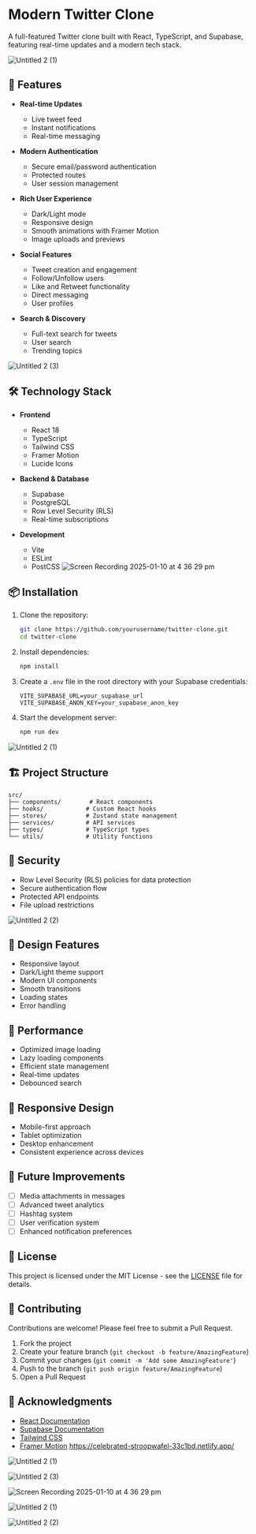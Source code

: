 # Modern Twitter Clone

A full-featured Twitter clone built with React, TypeScript, and Supabase, featuring real-time updates and a modern tech stack.

![Untitled 2 (1)](https://github.com/user-attachments/assets/69e62d0b-e356-42d3-a3af-4d8c836cf0c4)

## 🌟 Features

- **Real-time Updates**
  - Live tweet feed
  - Instant notifications
  - Real-time messaging

- **Modern Authentication**
  - Secure email/password authentication
  - Protected routes
  - User session management

- **Rich User Experience**
  - Dark/Light mode
  - Responsive design
  - Smooth animations with Framer Motion
  - Image uploads and previews

- **Social Features**
  - Tweet creation and engagement
  - Follow/Unfollow users
  - Like and Retweet functionality
  - Direct messaging
  - User profiles

- **Search & Discovery**
  - Full-text search for tweets
  - User search
  - Trending topics
 
![Untitled 2 (3)](https://github.com/user-attachments/assets/77172f41-64cc-47cf-974a-dfce0f7170d9)


## 🛠️ Technology Stack

- **Frontend**
  - React 18
  - TypeScript
  - Tailwind CSS
  - Framer Motion
  - Lucide Icons

- **Backend & Database**
  - Supabase
  - PostgreSQL
  - Row Level Security (RLS)
  - Real-time subscriptions

- **Development**
  - Vite
  - ESLint
  - PostCSS
![Screen Recording 2025-01-10 at 4 36 29 pm](https://github.com/user-attachments/assets/c8cc767a-d511-40e6-bd94-c249c51ad4a7)

## 📦 Installation

1. Clone the repository:
   ```bash
   git clone https://github.com/yourusername/twitter-clone.git
   cd twitter-clone
   ```

2. Install dependencies:
   ```bash
   npm install
   ```

3. Create a `.env` file in the root directory with your Supabase credentials:
   ```env
   VITE_SUPABASE_URL=your_supabase_url
   VITE_SUPABASE_ANON_KEY=your_supabase_anon_key
   ```

4. Start the development server:
   ```bash
   npm run dev
   ```
![Untitled 2 (1)](https://github.com/user-attachments/assets/f3f916b4-614f-4809-a853-3e21f786fb36)

## 🏗️ Project Structure

```
src/
├── components/        # React components
├── hooks/            # Custom React hooks
├── stores/           # Zustand state management
├── services/         # API services
├── types/            # TypeScript types
└── utils/            # Utility functions
```

## 🔐 Security

- Row Level Security (RLS) policies for data protection
- Secure authentication flow
- Protected API endpoints
- File upload restrictions
  
![Untitled 2 (2)](https://github.com/user-attachments/assets/a08b9181-6ba7-4b90-ba4f-c48ae94fbe1f)

## 🎨 Design Features

- Responsive layout
- Dark/Light theme support
- Modern UI components
- Smooth transitions
- Loading states
- Error handling

## 🚀 Performance

- Optimized image loading
- Lazy loading components
- Efficient state management
- Real-time updates
- Debounced search

## 📱 Responsive Design

- Mobile-first approach
- Tablet optimization
- Desktop enhancement
- Consistent experience across devices

## 🧪 Future Improvements

- [ ] Media attachments in messages
- [ ] Advanced tweet analytics
- [ ] Hashtag system
- [ ] User verification system
- [ ] Enhanced notification preferences

## 📄 License

This project is licensed under the MIT License - see the [LICENSE](LICENSE) file for details.

## 🤝 Contributing

Contributions are welcome! Please feel free to submit a Pull Request.

1. Fork the project
2. Create your feature branch (`git checkout -b feature/AmazingFeature`)
3. Commit your changes (`git commit -m 'Add some AmazingFeature'`)
4. Push to the branch (`git push origin feature/AmazingFeature`)
5. Open a Pull Request

## 🙏 Acknowledgments

- [React Documentation](https://reactjs.org/)
- [Supabase Documentation](https://supabase.io/docs)
- [Tailwind CSS](https://tailwindcss.com/)
- [Framer Motion](https://www.framer.com/motion/)
https://celebrated-stroopwafel-33c1bd.netlify.app/

![Untitled 2 (1)](https://github.com/user-attachments/assets/69e62d0b-e356-42d3-a3af-4d8c836cf0c4)

![Untitled 2 (3)](https://github.com/user-attachments/assets/77172f41-64cc-47cf-974a-dfce0f7170d9)

![Screen Recording 2025-01-10 at 4 36 29 pm](https://github.com/user-attachments/assets/c8cc767a-d511-40e6-bd94-c249c51ad4a7)


![Untitled 2 (1)](https://github.com/user-attachments/assets/f3f916b4-614f-4809-a853-3e21f786fb36)

![Untitled 2 (2)](https://github.com/user-attachments/assets/a08b9181-6ba7-4b90-ba4f-c48ae94fbe1f)
